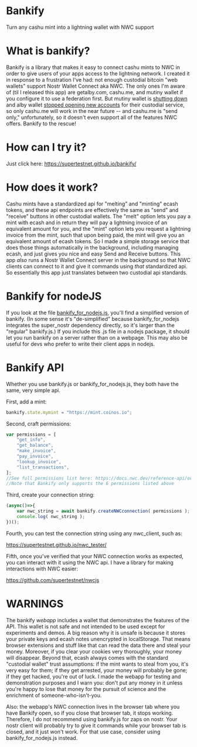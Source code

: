 # Bankify
Turn any cashu mint into a lightning wallet with NWC support

# What is bankify?
Bankify is a library that makes it easy to connect cashu mints to NWC in order to give users of your apps access to the lightning network. I created it in response to a frustration I've had: not enough custodial bitcoin "web wallets" support Nostr Wallet Connect aka NWC. The only ones I'm aware of (til I released this app) are getalby.com, cashu.me, and mutiny wallet if you configure it to use a federation first. But mutiny wallet is [shutting down](https://blog.mutinywallet.com/mutiny-wallet-is-shutting-down/) and alby wallet [stopped opening new accounts](https://stacker.news/items/640256) for their custodial service, so only cashu.me will work in the near future -- and cashu.me is "send only," unfortunately, so it doesn't even support all of the features NWC offers. Bankify to the rescue!

# How can I try it?
Just click here: https://supertestnet.github.io/bankify/

# How does it work?
Cashu mints have a standardized api for "melting" and "minting" ecash tokens, and these api endpoints are effectively the same as "send" and "receive" buttons in other custodial wallets. The "melt" option lets you pay a mint with ecash and in return they will pay a lightning invoice of an equivalent amount for you, and the "mint" option lets you request a lightning invoice from the mint, such that upon being paid, the mint will give you an equivalent amount of ecash tokens. So I made a simple storage service that does those things automatically in the background, including managing ecash, and just gives you nice and easy Send and Receive buttons. This app *also* runs a Nostr Wallet Connect server in the background so that NWC clients can connect to it and give it commands using *that* standardized api. So essentially this app just translates between two custodial api standards.

# Bankify for nodeJS
If you look at the file [bankify_for_nodejs.js](https://github.com/supertestnet/bankify/blob/main/bankify_for_nodejs.js), you'll find a simplified version of bankify. (In some sense it's "de-simplified" because bankify_for_nodejs integrates the super_nostr dependency directly, so it's larger than the "regular" bankify.js.) If you include this .js file in a nodejs package, it should let you run bankify on a server rather than on a webpage. This may also be useful for devs who prefer to write their client apps in nodejs.

# Bankify API
Whether you use bankify.js or bankify_for_nodejs.js, they both have the same, very simple api.

First, add a mint:

```javascript
bankify.state.mymint = "https://mint.coinos.io";
```

Second, craft permissions:

```javascript
var permissions = [
    "get_info",
    "get_balance",
    "make_invoice",
    "pay_invoice",
    "lookup_invoice",
    "list_transactions",
];
//See full permissions list here: https://docs.nwc.dev/reference-api/overview
//Note that Bankify only supports the 6 permissions listed above
```

Third, create your connection string:

```javascript
(async()=>{
    var nwc_string = await bankify.createNWCconnection( permissions );
    console.log( nwc_string );
})();
```

Fourth, you can test the connection string using any nwc_client, such as:

https://supertestnet.github.io/nwc_tester/

Fifth, once you've verified that your NWC connection works as expected, you can interact with it using the NWC api. I have a library for making interactions with NWC easier:

https://github.com/supertestnet/nwcjs

# WARNINGS
The bankify *webapp* includes a wallet that demonstrates the features of the API. This wallet is not safe and not intended to be used except for experiments and demos. A big reason why it is unsafe is because it stores your private keys and ecash notes unencrypted in localStorage. That means browser extensions and stuff like that can read the data there and steal your money. Moreover, if you clear your cookies very thoroughly, your money will disappear. Beyond that, ecash always comes with the standard "custodial wallet" trust assumptions: if the mint wants to steal from you, it's very easy for them; if they get arrested, your money will probably be gone; if they get hacked, you're out of luck. I made the webapp for testing and demonstration purposes and I warn you: don't put any money in it unless you're happy to lose that money for the pursuit of science and the enrichment of someone-who-isn't-you.

Also: the webapp's NWC connection lives in the browser tab where you have Bankify open, so if you close that browser tab, it stops working. Therefore, I do not recommend using bankify.js for zaps on nostr. Your nostr client will probably try to give it commands while your browser tab is closed, and it just won't work. For that use case, consider using bankify_for_nodejs.js instead.
